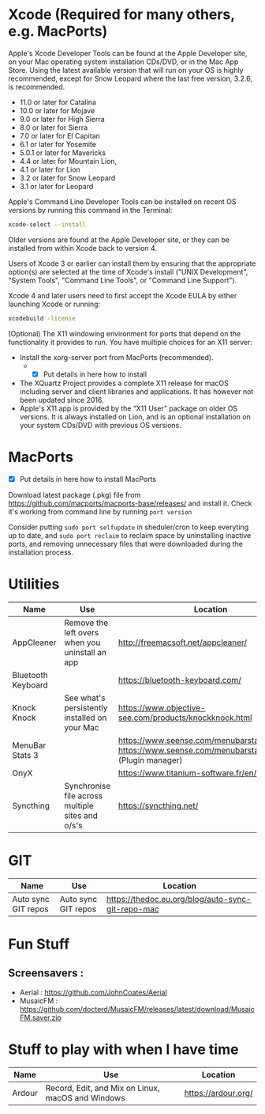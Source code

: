 # Xcode (Required for many others, e.g. MacPorts)
Apple's Xcode Developer Tools can be found at the Apple Developer site, on your Mac operating system installation CDs/DVD, or in the Mac App Store. Using the latest available version that will run on your OS is highly recommended, except for Snow Leopard where the last free version, 3.2.6, is recommended.
* 11.0 or later for Catalina
* 10.0 or later for Mojave
* 9.0 or later for High Sierra
* 8.0 or later for Sierra
* 7.0 or later for El Capitan
* 6.1 or later for Yosemite
* 5.0.1 or later for Mavericks
* 4.4 or later for Mountain Lion,
* 4.1 or later for Lion
* 3.2 or later for Snow Leopard
* 3.1 or later for Leopard

Apple's Command Line Developer Tools can be installed on recent OS versions by running this command in the Terminal:

```bash
xcode-select --install
```
Older versions are found at the Apple Developer site, or they can be installed from within Xcode back to version 4.

Users of Xcode 3 or earlier can install them by ensuring that the appropriate option(s) are selected at the time of Xcode's install ("UNIX Development", "System Tools", "Command Line Tools", or "Command Line Support").

Xcode 4 and later users need to first accept the Xcode EULA by either launching Xcode or running:

```bash
xcodebuild -license
```

(Optional) The X11 windowing environment for ports that depend on the functionality it provides to run. 
You have multiple choices for an X11 server:
* Install the xorg-server port from MacPorts (recommended).
  * - [x] Put details in here how to install
* The XQuartz Project provides a complete X11 release for macOS including server and client libraries and applications. It has however not been updated since 2016.
* Apple's X11.app is provided by the “X11 User” package on older OS versions. It is always installed on Lion, and is an optional installation on your system CDs/DVD with previous OS versions.

# MacPorts
 - [x] Put details in here how to install MacPorts
 
Download latest package (.pkg) file from https://github.com/macports/macports-base/releases/ and install it.
Check it's working from command line by running `port version`

Consider putting `sudo port selfupdate` in sheduler/cron to keep everyting up to date, and `sudo port reclaim` to reclaim space by uninstalling inactive ports, and removing unnecessary files that were downloaded during the installation process.

# Utilities

Name         | Use           | Location
------------ | ------------- | -------------
AppCleaner   | Remove the left overs when you uninstall an app | http://freemacsoft.net/appcleaner/
Bluetooth Keyboard | | https://bluetooth-keyboard.com/
Knock Knock | See what's persistently installed on your Mac | https://www.objective-see.com/products/knockknock.html
MenuBar Stats 3 | | https://www.seense.com/menubarstats/ & https://www.seense.com/menubarstats/plugins3/ (Plugin manager)
OnyX |  | https://www.titanium-software.fr/en/onyx.html
Syncthing | Synchronise file across multiple sites and o/s's | https://syncthing.net/

# GIT
Name         | Use           | Location
------------ | ------------- | -------------
Auto sync GIT repos | Auto sync GIT repos | https://thedoc.eu.org/blog/auto-sync-git-repo-mac

# Fun Stuff

## Screensavers :
* Aerial : https://github.com/JohnCoates/Aerial
* MusaicFM : https://github.com/docterd/MusaicFM/releases/latest/download/MusaicFM.saver.zip

# Stuff to play with when I have time

Name         | Use           | Location
------------ | ------------- | -------------
Ardour | Record, Edit, and Mix on Linux, macOS and Windows | https://ardour.org/
